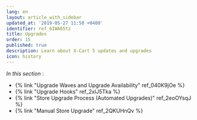 ```yaml
---
lang: en
layout: article_with_sidebar
updated_at: '2019-05-27 11:50 +0400'
identifier: ref_6IWA65tz
title: Upgrades
order: 15
published: true
description: Learn about X-Cart 5 updates and upgrades
icon: history
---
```

_In this section_ :

* {% link "Upgrade Waves and Upgrade Availability" ref_040K9jOe %}
* {% link "Upgrade Hooks" ref_2xlJ5Tka %}
* {% link "Store Upgrade Process (Automated Upgrades)" ref_2eoOYsqJ %}
* {% link "Manual Store Upgrade" ref_2QKUHnQv %}
